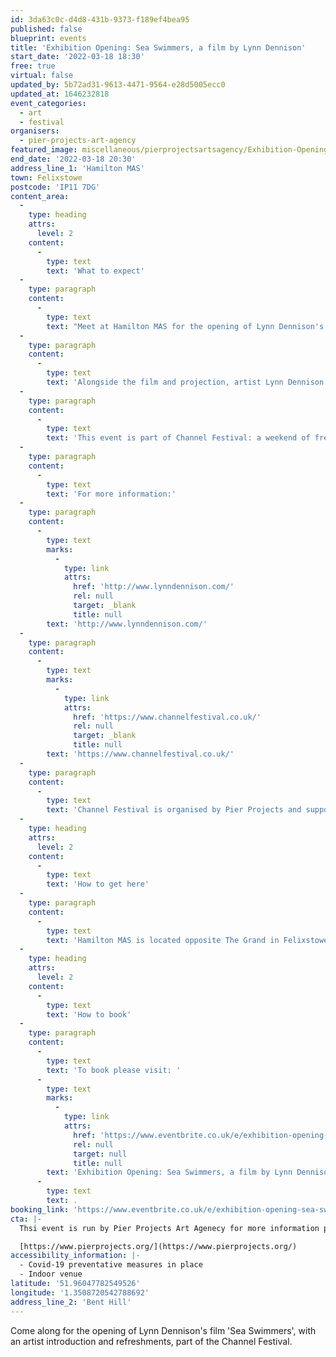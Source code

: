 ```yaml
---
id: 3da63c0c-d4d8-431b-9373-f189ef4bea95
published: false
blueprint: events
title: 'Exhibition Opening: Sea Swimmers, a film by Lynn Dennison'
start_date: '2022-03-18 18:30'
free: true
virtual: false
updated_by: 5b72ad31-9613-4471-9564-e28d5005ecc0
updated_at: 1646232818
event_categories:
  - art
  - festival
organisers:
  - pier-projects-art-agency
featured_image: miscellaneous/pierprojectsartsagency/Exhibition-Opening-Sea-Swimmers-a-film-by-Lynn-Dennison.jfif
end_date: '2022-03-18 20:30'
address_line_1: 'Hamilton MAS'
town: Felixstowe
postcode: 'IP11 7DG'
content_area:
  -
    type: heading
    attrs:
      level: 2
    content:
      -
        type: text
        text: 'What to expect'
  -
    type: paragraph
    content:
      -
        type: text
        text: "Meet at Hamilton MAS for the opening of Lynn Dennison's film 'Sea Swimmers' with an artist introduction and refreshments."
  -
    type: paragraph
    content:
      -
        type: text
        text: 'Alongside the film and projection, artist Lynn Dennison will introduce the work with a chance to ask questions.'
  -
    type: paragraph
    content:
      -
        type: text
        text: 'This event is part of Channel Festival: a weekend of free activities, inspired by our relationship with the sea.'
  -
    type: paragraph
    content:
      -
        type: text
        text: 'For more information:'
  -
    type: paragraph
    content:
      -
        type: text
        marks:
          -
            type: link
            attrs:
              href: 'http://www.lynndennison.com/'
              rel: null
              target: _blank
              title: null
        text: 'http://www.lynndennison.com/'
  -
    type: paragraph
    content:
      -
        type: text
        marks:
          -
            type: link
            attrs:
              href: 'https://www.channelfestival.co.uk/'
              rel: null
              target: _blank
              title: null
        text: 'https://www.channelfestival.co.uk/'
  -
    type: paragraph
    content:
      -
        type: text
        text: 'Channel Festival is organised by Pier Projects and supported by Suffolk County Council via Covid Continuity for Culture Fund and East Suffolk District Council.'
  -
    type: heading
    attrs:
      level: 2
    content:
      -
        type: text
        text: 'How to get here'
  -
    type: paragraph
    content:
      -
        type: text
        text: 'Hamilton MAS is located opposite The Grand in Felixstowe, on Bent Hill. If driving, there is a pay and display car park opposite or bus stops are a ten minute walk away in the town centre. '
  -
    type: heading
    attrs:
      level: 2
    content:
      -
        type: text
        text: 'How to book'
  -
    type: paragraph
    content:
      -
        type: text
        text: 'To book please visit: '
      -
        type: text
        marks:
          -
            type: link
            attrs:
              href: 'https://www.eventbrite.co.uk/e/exhibition-opening-sea-swimmers-a-film-by-lynn-dennison-tickets-262415972237?aff=ebdsoporgprofile'
              rel: null
              target: null
              title: null
        text: 'Exhibition Opening: Sea Swimmers, a film by Lynn Dennison Tickets, Fri 18 Mar 2022 at 18:30 | Eventbrite'
      -
        type: text
        text: .
booking_link: 'https://www.eventbrite.co.uk/e/exhibition-opening-sea-swimmers-a-film-by-lynn-dennison-tickets-262415972237?aff=ebdsoporgprofile'
cta: |-
  Thsi event is run by Pier Projects Art Agenecy for more information please get in touch via:

  [https://www.pierprojects.org/](https://www.pierprojects.org/)
accessibility_information: |-
  - Covid-19 preventative measures in place
  - Indoor venue
latitude: '51.96047782549526'
longitude: '1.3508720542788692'
address_line_2: 'Bent Hill'
---
```

Come along for the opening of Lynn Dennison's film 'Sea Swimmers', with an artist introduction and refreshments, part of the Channel Festival.